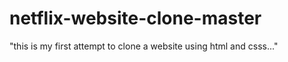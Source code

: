 # netflix-website-clone-master
"this is my first attempt to clone a website using html and csss..."
